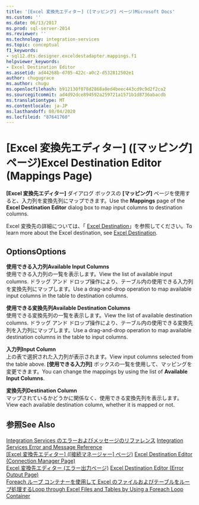 ```yaml
---
title: '[Excel 変換先エディター] ([マッピング] ページ)Microsoft Docs'
ms.custom: ''
ms.date: 06/13/2017
ms.prod: sql-server-2014
ms.reviewer: ''
ms.technology: integration-services
ms.topic: conceptual
f1_keywords:
- sql12.dts.designer.exceldestadapter.mappings.f1
helpviewer_keywords:
- Excel Destination Editor
ms.assetid: ad44268b-d705-422c-a0c2-d532812502e1
author: chugugrace
ms.author: chugu
ms.openlocfilehash: b912130f078d2868a8ed4beec443cd9c9d2f2ca2
ms.sourcegitcommit: ad4d92dce894592a259721a1571b1d8736abacdb
ms.translationtype: MT
ms.contentlocale: ja-JP
ms.lasthandoff: 08/04/2020
ms.locfileid: "87641760"
---
```

# <a name="excel-destination-editor-mappings-page"></a><span data-ttu-id="5b32f-102">[Excel 変換先エディター] ([マッピング] ページ)</span><span class="sxs-lookup"><span data-stu-id="5b32f-102">Excel Destination Editor (Mappings Page)</span></span>
  <span data-ttu-id="5b32f-103">**[Excel 変換先エディター]** ダイアログ ボックスの **[マッピング]** ページを使用すると、入力列を変換先列にマップできます。</span><span class="sxs-lookup"><span data-stu-id="5b32f-103">Use the **Mappings** page of the **Excel Destination Editor** dialog box to map input columns to destination columns.</span></span>  
  
 <span data-ttu-id="5b32f-104">Excel 変換先の詳細については、「 [Excel Destination](data-flow/excel-destination.md)」を参照してください。</span><span class="sxs-lookup"><span data-stu-id="5b32f-104">To learn more about the Excel destination, see [Excel Destination](data-flow/excel-destination.md).</span></span>  
  
## <a name="options"></a><span data-ttu-id="5b32f-105">Options</span><span class="sxs-lookup"><span data-stu-id="5b32f-105">Options</span></span>  
 <span data-ttu-id="5b32f-106">**使用できる入力列**</span><span class="sxs-lookup"><span data-stu-id="5b32f-106">**Available Input Columns**</span></span>  
 <span data-ttu-id="5b32f-107">使用できる入力列の一覧を表示します。</span><span class="sxs-lookup"><span data-stu-id="5b32f-107">View the list of available input columns.</span></span> <span data-ttu-id="5b32f-108">ドラッグ アンド ドロップ操作により、テーブル内の使用できる入力列を変換先列にマップします。</span><span class="sxs-lookup"><span data-stu-id="5b32f-108">Use a drag-and-drop operation to map available input columns in the table to destination columns.</span></span>  
  
 <span data-ttu-id="5b32f-109">**使用できる変換先列**</span><span class="sxs-lookup"><span data-stu-id="5b32f-109">**Available Destination Columns**</span></span>  
 <span data-ttu-id="5b32f-110">使用できる変換先列の一覧を表示します。</span><span class="sxs-lookup"><span data-stu-id="5b32f-110">View the list of available destination columns.</span></span> <span data-ttu-id="5b32f-111">ドラッグ アンド ドロップ操作により、テーブル内の使用できる変換先列を入力列にマップします。</span><span class="sxs-lookup"><span data-stu-id="5b32f-111">Use a drag-and-drop operation to map available destination columns in the table to input columns.</span></span>  
  
 <span data-ttu-id="5b32f-112">**入力列**</span><span class="sxs-lookup"><span data-stu-id="5b32f-112">**Input Column**</span></span>  
 <span data-ttu-id="5b32f-113">上の表で選択された入力列が表示されます。</span><span class="sxs-lookup"><span data-stu-id="5b32f-113">View input columns selected from the table above.</span></span> <span data-ttu-id="5b32f-114">**[使用できる入力列]** ボックスの一覧を使用して、マッピングを変更できます。</span><span class="sxs-lookup"><span data-stu-id="5b32f-114">You can change the mappings by using the list of **Available Input Columns**.</span></span>  
  
 <span data-ttu-id="5b32f-115">**変換先列**</span><span class="sxs-lookup"><span data-stu-id="5b32f-115">**Destination Column**</span></span>  
 <span data-ttu-id="5b32f-116">マップされているかどうかに関係なく、使用できる変換先列を表示します。</span><span class="sxs-lookup"><span data-stu-id="5b32f-116">View each available destination column, whether it is mapped or not.</span></span>  
  
## <a name="see-also"></a><span data-ttu-id="5b32f-117">参照</span><span class="sxs-lookup"><span data-stu-id="5b32f-117">See Also</span></span>  
 <span data-ttu-id="5b32f-118">[Integration Services のエラーおよびメッセージのリファレンス](../../2014/integration-services/integration-services-error-and-message-reference.md) </span><span class="sxs-lookup"><span data-stu-id="5b32f-118">[Integration Services Error and Message Reference](../../2014/integration-services/integration-services-error-and-message-reference.md) </span></span>  
 <span data-ttu-id="5b32f-119">[[Excel 変換先エディター] &#40;[接続マネージャー] ページ&#41;](../../2014/integration-services/excel-destination-editor-connection-manager-page.md) </span><span class="sxs-lookup"><span data-stu-id="5b32f-119">[Excel Destination Editor &#40;Connection Manager Page&#41;](../../2014/integration-services/excel-destination-editor-connection-manager-page.md) </span></span>  
 <span data-ttu-id="5b32f-120">[Excel 変換先エディター &#40;エラー出力ページ&#41;](../../2014/integration-services/excel-destination-editor-error-output-page.md) </span><span class="sxs-lookup"><span data-stu-id="5b32f-120">[Excel Destination Editor &#40;Error Output Page&#41;](../../2014/integration-services/excel-destination-editor-error-output-page.md) </span></span>  
 [<span data-ttu-id="5b32f-121">Foreach ループ コンテナーを使用して Excel のファイルおよびテーブルをループ処理する</span><span class="sxs-lookup"><span data-stu-id="5b32f-121">Loop through Excel Files and Tables by Using a Foreach Loop Container</span></span>](control-flow/foreach-loop-container.md)  
  
  
